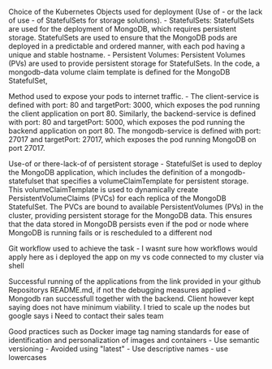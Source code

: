 Choice of the Kubernetes Objects used for deployment (Use of - or the lack of use - of StatefulSets for storage solutions).
    - StatefulSets: StatefulSets are used for the deployment of MongoDB, which requires persistent storage. StatefulSets are used to ensure that the MongoDB pods are deployed in a predictable and ordered manner, with each pod having a unique and stable hostname. 
    - Persistent Volumes: Persistent Volumes (PVs) are used to provide persistent storage for StatefulSets. In the code, a mongodb-data volume claim template is defined for the MongoDB StatefulSet, 

Method used to expose your pods to internet traffic.
    - The client-service is defined with port: 80 and targetPort: 3000, which exposes the pod running the client application on port 80. Similarly, the backend-service is defined with port: 80 and targetPort: 5000, which exposes the pod running the backend application on port 80. The mongodb-service is defined with port: 27017 and targetPort: 27017, which exposes the pod running MongoDB on port 27017.

Use-of or there-lack-of of persistent storage
    - StatefulSet is used to deploy the MongoDB application, which includes the definition of a mongodb-statefulset that specifies a volumeClaimTemplate for persistent storage. This volumeClaimTemplate is used to dynamically create PersistentVolumeClaims (PVCs) for each replica of the MongoDB StatefulSet. The PVCs are bound to available PersistentVolumes (PVs) in the cluster, providing persistent storage for the MongoDB data. This ensures that the data stored in MongoDB persists even if the pod or node where MongoDB is running fails or is rescheduled to a different nod

Git workflow used to achieve the task
    - I wasnt sure how workflows would apply here as i deployed the app on my vs code connected to my cluster via shell

Successful running of the applications from the link provided in your github Repositorys README.md, if not the debugging measures applied
    - Mongodb ran successfull together with the backend. Client however kept saying does not have minimum viability. I tried to scale up the nodes but google says i Need to contact their sales team

Good practices such as Docker image tag naming standards for ease of identification and personalization of images and containers
    - Use semantic versioning
    - Avoided using "latest"
    - Use descriptive names
    - use lowercases